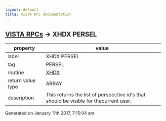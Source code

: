 ```yaml
---
layout: default
title: VISTA RPC documentation
---
```




## [VISTA RPCs](TableOfContent.md) &#8594; XHDX PERSEL 

 property | value 
--- | --- 
 label | XHDX PERSEL
 tag | PERSEL
 routine | [XHDX](http://code.osehra.org/dox/Routine_XHDX_source.html)
 return value type | ARRAY
 description | This returns the list of perspective id's that should be visible for thecurrent user.




 Generated on January 11th 2017, 7:15:04 am